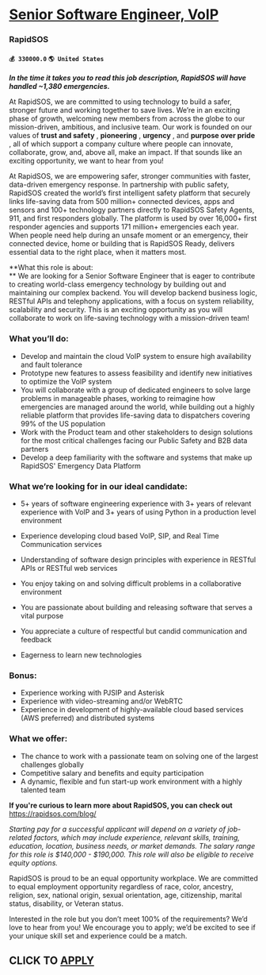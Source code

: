 # [Senior Software Engineer, VoIP](https://www.remotewlb.com/apply/senior-software-engineer-voip-70022)  
### RapidSOS  
#### `💰 330000.0` `🌎 United States`  

**_In the time it takes you to read this job description, RapidSOS will have handled ~1,380 emergencies._**

At RapidSOS, we are committed to using technology to build a safer, stronger future and working together to save lives. We’re in an exciting phase of growth, welcoming new members from across the globe to our mission-driven, ambitious, and inclusive team. Our work is founded on our values of **trust and safety** , **pioneering** , **urgency** , and **purpose over pride** , all of which support a company culture where people can innovate, collaborate, grow, and, above all, make an impact. If that sounds like an exciting opportunity, we want to hear from you!

At RapidSOS, we are empowering safer, stronger communities with faster, data-driven emergency response. In partnership with public safety, RapidSOS created the world’s first intelligent safety platform that securely links life-saving data from 500 million+ connected devices, apps and sensors and 100+ technology partners directly to RapidSOS Safety Agents, 911, and first responders globally. The platform is used by over 16,000+ first responder agencies and supports 171 million+ emergencies each year. When people need help during an unsafe moment or an emergency, their connected device, home or building that is RapidSOS Ready, delivers essential data to the right place, when it matters most.

 **What this role is about:  
** We are looking for a Senior Software Engineer that is eager to contribute to creating world-class emergency technology by building out and maintaining our complex backend. You will develop backend business logic, RESTful APIs and telephony applications, with a focus on system reliability, scalability and security. This is an exciting opportunity as you will collaborate to work on life-saving technology with a mission-driven team!

### What you’ll do:

  * Develop and maintain the cloud VoIP system to ensure high availability and fault tolerance
  * Prototype new features to assess feasibility and identify new initiatives to optimize the VoIP system
  * You will collaborate with a group of dedicated engineers to solve large problems in manageable phases, working to reimagine how emergencies are managed around the world, while building out a highly reliable platform that provides life-saving data to dispatchers covering 99% of the US population
  * Work with the Product team and other stakeholders to design solutions for the most critical challenges facing our Public Safety and B2B data partners
  * Develop a deep familiarity with the software and systems that make up RapidSOS' Emergency Data Platform 

### What we’re looking for in our ideal candidate:

  * 5+ years of software engineering experience with 3+ years of relevant experience with VoIP and 3+ years of using Python in a production level environment
  * Experience developing cloud based VoIP, SIP, and Real Time Communication services

  * Understanding of software design principles with experience in RESTful APIs or RESTful web services 
  * You enjoy taking on and solving difficult problems in a collaborative environment
  * You are passionate about building and releasing software that serves a vital purpose
  * You appreciate a culture of respectful but candid communication and feedback
  * Eagerness to learn new technologies 

### Bonus:

  * Experience working with PJSIP and Asterisk
  * Experience with video-streaming and/or WebRTC
  * Experience in development of highly-available cloud based services (AWS preferred) and distributed systems 

### What we offer:

  * The chance to work with a passionate team on solving one of the largest challenges globally 
  * Competitive salary and benefits and equity participation 
  * A dynamic, flexible and fun start-up work environment with a highly talented team

 **If you're curious to learn more about RapidSOS, you can check out** https://rapidsos.com/blog/

 _Starting pay for a successful applicant will depend on a variety of job-related factors, which may include experience, relevant skills, training, education, location, business needs, or market demands. The salary range for this role is $140,000 - $190,000. This role will also be eligible to receive equity options._

RapidSOS is proud to be an equal opportunity workplace. We are committed to equal employment opportunity regardless of race, color, ancestry, religion, sex, national origin, sexual orientation, age, citizenship, marital status, disability, or Veteran status.

Interested in the role but you don’t meet 100% of the requirements? We’d love to hear from you! We encourage you to apply; we’d be excited to see if your unique skill set and experience could be a match.

  
## CLICK TO [APPLY](https://www.remotewlb.com/apply/senior-software-engineer-voip-70022)

